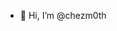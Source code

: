 - 👋 Hi, I’m @chezm0th

<!---
chezm0th/chezm0th is a ✨ special ✨ repository because its `README.md` (this file) appears on your GitHub profile.
You can click the Preview link to take a look at your changes.
--->
